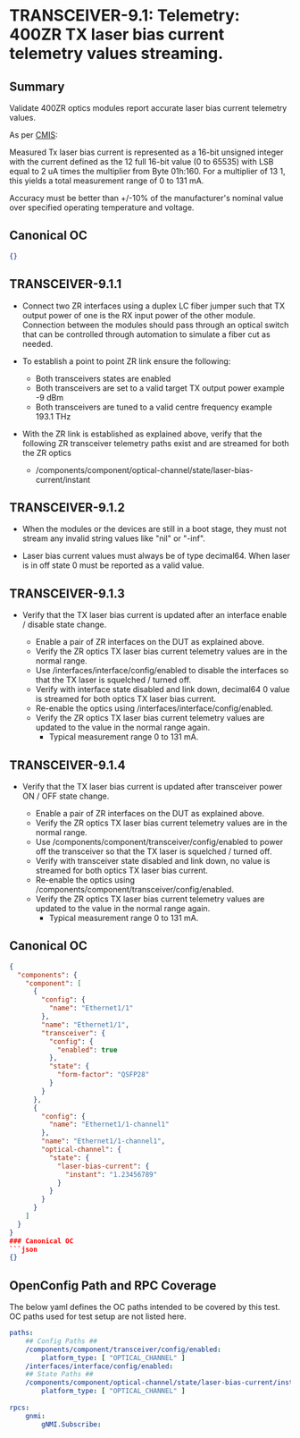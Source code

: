 # TRANSCEIVER-9.1: Telemetry: 400ZR TX laser bias current telemetry values streaming. 

## Summary

Validate 400ZR optics modules report accurate laser bias current telemetry
values.

As per [CMIS](https://www.oiforum.com/wp-content/uploads/CMIS3p0_Third_Party_Spec.pdf):

Measured Tx laser bias current is represented as a 16-bit unsigned integer with
the current defined as the 12 full 16-bit value (0 to 65535) with LSB equal to
2 uA times the multiplier from Byte 01h:160. For a multiplier of 13 1,
this yields a total measurement range of 0 to 131 mA.

Accuracy must be better than +/-10% of the manufacturer's nominal value over
specified operating temperature and voltage.

## Canonical OC
```json
{}
```  

## TRANSCEIVER-9.1.1

*   Connect two ZR interfaces using a duplex LC fiber jumper such that TX
    output power of one is the RX input power of the other module. Connection
    between the modules should pass through an optical switch that can be
    controlled through automation to simulate a fiber cut as needed.
*   To establish a point to point ZR link ensure the following:
      * Both transceivers states are enabled
      * Both transceivers are set to a valid target TX output power
        example -9 dBm
      * Both transceivers are tuned to a valid centre frequency
        example 193.1 THz
*   With the ZR link is established as explained above, verify that the
    following ZR transceiver telemetry paths exist and are streamed for both
    the ZR optics

    *   /components/component/optical-channel/state/laser-bias-current/instant


## TRANSCEIVER-9.1.2

*   When the modules or the devices are still in a boot stage, they must not
    stream any invalid string values like "nil" or "-inf".

*   Laser bias current values must always be of type decimal64.
    When laser is in off state 0 must be reported as a valid value.

## TRANSCEIVER-9.1.3

*   Verify that the TX laser bias current is updated after an interface
    enable / disable state change.

    *   Enable a pair of ZR interfaces on the DUT as explained above.
    *   Verify the ZR optics TX laser bias current telemetry values are
        in the normal range.
    *   Use /interfaces/interface/config/enabled to disable the interfaces so
        that the TX laser is squelched / turned off.
    *   Verify with interface state disabled and link down, decimal64 0 value
        is streamed for both optics TX laser bias current.
    *   Re-enable the optics using /interfaces/interface/config/enabled.
    *   Verify the ZR optics TX laser bias current telemetry values are
        updated to the value in the normal range again.
        * Typical measurement range 0 to 131 mA.

## TRANSCEIVER-9.1.4

*   Verify that the TX laser bias current is updated after transceiver power
    ON / OFF state change.

    *   Enable a pair of ZR interfaces on the DUT as explained above.
    *   Verify the ZR optics TX laser bias current telemetry values are
        in the normal range.
    *   Use /components/component/transceiver/config/enabled to power off the
        transceiver so that the TX laser is squelched / turned off.
    *   Verify with transceiver state disabled and link down, no value
        is streamed for both optics TX laser bias current.
    *   Re-enable the optics using
        /components/component/transceiver/config/enabled.
    *   Verify the ZR optics TX laser bias current telemetry values are
        updated to the value in the normal range again.
        * Typical measurement range 0 to 131 mA.
## Canonical OC
```json
{
  "components": {
    "component": [
      {
        "config": {
          "name": "Ethernet1/1"
        },
        "name": "Ethernet1/1",
        "transceiver": {
          "config": {
            "enabled": true
          },
          "state": {
            "form-factor": "QSFP28"
          }
        }
      },
      {
        "config": {
          "name": "Ethernet1/1-channel1"
        },
        "name": "Ethernet1/1-channel1",
        "optical-channel": {
          "state": {
            "laser-bias-current": {
              "instant": "1.23456789"
            }
          }
        }
      }
    ]
  }
}
### Canonical OC
```json
{}
```

## OpenConfig Path and RPC Coverage

The below yaml defines the OC paths intended to be covered by this test.  OC paths used for test setup are not listed here.

```yaml
paths:
    ## Config Paths ##
    /components/component/transceiver/config/enabled:
        platform_type: [ "OPTICAL_CHANNEL" ]
    /interfaces/interface/config/enabled:
    ## State Paths ##
    /components/component/optical-channel/state/laser-bias-current/instant:
        platform_type: [ "OPTICAL_CHANNEL" ]
    
rpcs:
    gnmi:
        gNMI.Subscribe:
```
